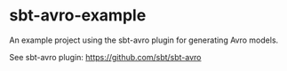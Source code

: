 # sbt-avro-example
An example project using the sbt-avro plugin for generating Avro models.

See sbt-avro plugin: https://github.com/sbt/sbt-avro